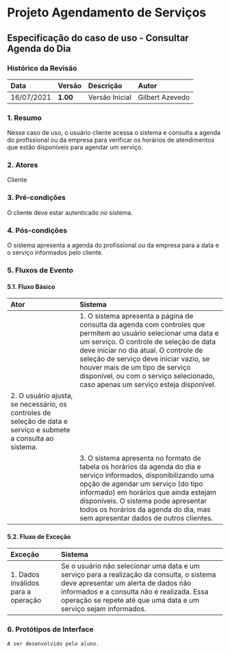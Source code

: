 # Projeto Agendamento de Serviços

## Especificação do caso de uso - Consultar Agenda do Dia

### Histórico da Revisão 

|  Data  | Versão | Descrição | Autor |
|:-------|:-------|:----------|:------|
| 16/07/2021 | **1.00** | Versão Inicial  | Gilbert Azevedo |

### 1. Resumo 

Nesse caso de uso, o usuário cliente acessa o sistema e consulta a agenda do profissional ou da empresa para verificar os horários de atendimentos que estão disponíveis para agendar um serviço.

### 2. Atores 

Cliente

### 3. Pré-condições

O cliente deve estar autenticado no sistema.

### 4. Pós-condições

O sistema apresenta a agenda do profissional ou da empresa para a data e o serviço informados pelo cliente.

### 5. Fluxos de Evento

#### 5.1. Fluxo Básico

| Ator   | Sistema |
|:-------|:--------|
|| 1. O sistema apresenta a página de consulta da agenda com controles que permitem ao usuário selecionar uma data e um serviço. O controle de seleção de data deve iniciar no dia atual. O controle de seleção de serviço deve iniciar vazio, se houver mais de um tipo de serviço disponível, ou com o serviço selecionado, caso apenas um serviço esteja disponível. |
| 2. O usuário ajusta, se necessário, os controles de seleção de data e serviço e submete a consulta ao sistema. ||
|| 3. O sistema apresenta no formato de tabela os horários da agenda do dia e serviço informados, disponibilizando uma opção de agendar um serviço (do tipo informado) em horários que ainda estejam disponíveis. O sistema pode apresentar todos os horários da agenda do dia, mas sem apresentar dados de outros clientes. |

#### 5.2. Fluxo de Exceção

| Exceção | Sistema |
|:--------|:--------|
| 1. Dados inválidos para a operação | Se o usuário não selecionar uma data e um serviço para a realização da consulta, o sistema deve apresentar um alerta de dados não informados e a consulta não é realizada. Essa operação se repete até que uma data e um serviço sejam informados. |


### 6. Protótipos de Interface
`A ser desenvolvido pelo aluno.`
